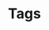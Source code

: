 ---
layout: tags
type: category
title: Tags
permalink: /tags/
sidebar: true
order: 5
description: >
  List of all categories & tags of blog.
---
